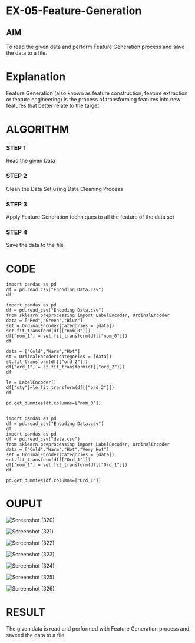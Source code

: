 # EX-05-Feature-Generation


## AIM
To read the given data and perform Feature Generation process and save the data to a file. 

# Explanation
Feature Generation (also known as feature construction, feature extraction or feature engineering) is the process of transforming features into new features that better relate to the target.
 

# ALGORITHM
### STEP 1
Read the given Data
### STEP 2
Clean the Data Set using Data Cleaning Process
### STEP 3
Apply Feature Generation techniques to all the feature of the data set
### STEP 4
Save the data to the file


# CODE
```
import pandas as pd
df = pd.read_csv("Encoding Data.csv")
df

import pandas as pd
df = pd.read_csv("Encoding Data.csv")
from sklearn.preprocessing import LabelEncoder, OrdinalEncoder
data = ["Red","Green","Blue"]
set = OrdinalEncoder(categories = [data])
set.fit_transform(df[["nom_0"]])
df["nom_1"] = set.fit_transform(df[["nom_0"]])
df

data = ["Cold","Warm","Hot"]
st = OrdinalEncoder(categories = [data])
st.fit_transform(df[["ord_2"]])
df["ord_1"] = st.fit_transform(df[["ord_2"]])
df

le = LabelEncoder()
df["sty"]=le.fit_transform(df[["ord_2"]])
df

pd.get_dummies(df,columns=["nom_0"])


import pandas as pd
df = pd.read_csv("Encoding Data.csv")
df
import pandas as pd
df = pd.read_csv("data.csv")
from sklearn.preprocessing import LabelEncoder, OrdinalEncoder
data = ["Cold","Warm","Hot","Very Hot"]
set = OrdinalEncoder(categories = [data])
set.fit_transform(df[["Ord_1"]])
df["nom_1"] = set.fit_transform(df[["Ord_1"]])
df

pd.get_dummies(df,columns=["Ord_1"])

```






# OUPUT

![Screenshot (320)](https://user-images.githubusercontent.com/119657657/233823717-7fe66254-3f64-4b0f-861d-e4b12528207f.png)


![Screenshot (321)](https://user-images.githubusercontent.com/119657657/233823728-f91ce72e-4bd2-4a17-a79a-d7bce7703421.png)


![Screenshot (322)](https://user-images.githubusercontent.com/119657657/233823736-d8902526-8a9b-4bc0-8c09-15bc58b7ac58.png)


![Screenshot (323)](https://user-images.githubusercontent.com/119657657/233823741-3c2ab557-b4f7-40b6-b376-1f555a23d9d0.png)


![Screenshot (324)](https://user-images.githubusercontent.com/119657657/233823751-31489bec-ce81-44ad-95ec-d831dfe3c8c9.png)


![Screenshot (325)](https://user-images.githubusercontent.com/119657657/233823761-5e0071f6-c174-424a-8deb-5844653a1212.png)


![Screenshot (326)](https://user-images.githubusercontent.com/119657657/233823780-9af693e5-7970-4267-945a-6a0499af529f.png)


# RESULT

The given data is read and performed with Feature Generation process and saveed the data to a file. 


